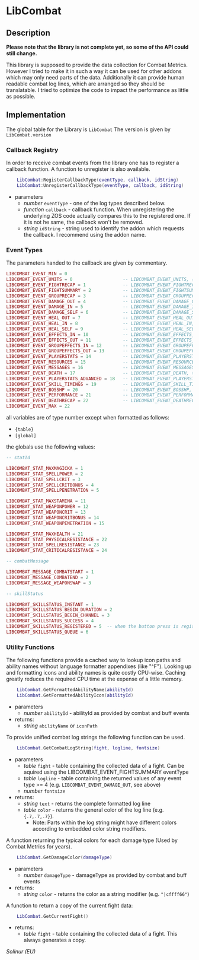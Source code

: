 # LibCombat

## Description

**Please note that the library is not complete yet, so some of the API could still change.**

This library is supposed to provide the data collection for Combat Metrics. 
However I tried to make it in such a way it can be used for other addons which may only need parts of the data.
Additionally it can provide human readable combat log lines, which are arranged so they should be translatable.
I tried to optimize the code to impact the performance as little as possible.

## Implementation

The global table for the Library is `LibCombat`
The version is given by `LibCombat.version`

### Callback Registry

In order to receive combat events from the library one has to register a callback function. A function to unregister is also available.

```lua
    LibCombat:RegisterCallbackType(eventType, callback, idString)
    LibCombat:UnregisterCallbackType(eventType, callback, idString)
```
* parameters
    * *number* `eventType` - one of the log types described below. 
    * *function* `callback` - callback function. When unregistering the underlying ZOS code actually compares this to the registered one. If it is not he same, the callback won't be removed.
    * *string* `idString` - string used to identify the addon which requests the callback. I recommend using the addon name.

### Event Types

The parameters handed to the callback are given by commentary.

```lua 
LIBCOMBAT_EVENT_MIN = 0
LIBCOMBAT_EVENT_UNITS = 0					-- LIBCOMBAT_EVENT_UNITS, {units}
LIBCOMBAT_EVENT_FIGHTRECAP = 1				-- LIBCOMBAT_EVENT_FIGHTRECAP, {data}
LIBCOMBAT_EVENT_FIGHTSUMMARY = 2			-- LIBCOMBAT_EVENT_FIGHTSUMMARY, {fight}
LIBCOMBAT_EVENT_GROUPRECAP = 3				-- LIBCOMBAT_EVENT_GROUPRECAP, groupDPSOut, groupDPSIn, groupHPS, dpstime, hpstime
LIBCOMBAT_EVENT_DAMAGE_OUT = 4				-- LIBCOMBAT_EVENT_DAMAGE_OUT, timems, result, sourceUnitId, targetUnitId, abilityId, hitValue, damageType, overflow
LIBCOMBAT_EVENT_DAMAGE_IN = 5				-- LIBCOMBAT_EVENT_DAMAGE_IN, timems, result, sourceUnitId, targetUnitId, abilityId, hitValue, damageType, overflow
LIBCOMBAT_EVENT_DAMAGE_SELF = 6				-- LIBCOMBAT_EVENT_DAMAGE_SELF, timems, result, sourceUnitId, targetUnitId, abilityId, hitValue, damageType, overflow
LIBCOMBAT_EVENT_HEAL_OUT = 7				-- LIBCOMBAT_EVENT_HEAL_OUT, timems, result, sourceUnitId, targetUnitId, abilityId, hitValue, damageType, overflow
LIBCOMBAT_EVENT_HEAL_IN = 8					-- LIBCOMBAT_EVENT_HEAL_IN, timems, result, sourceUnitId, targetUnitId, abilityId, hitValue, damageType, overflow
LIBCOMBAT_EVENT_HEAL_SELF = 9				-- LIBCOMBAT_EVENT_HEAL_SELF, timems, result, sourceUnitId, targetUnitId, abilityId, hitValue, damageType, overflow
LIBCOMBAT_EVENT_EFFECTS_IN = 10				-- LIBCOMBAT_EVENT_EFFECTS_IN, timems, unitId, abilityId, changeType, effectType, stacks, sourceType, effectSlot
LIBCOMBAT_EVENT_EFFECTS_OUT = 11			-- LIBCOMBAT_EVENT_EFFECTS_OUT, timems, unitId, abilityId, changeType, effectType, stacks, sourceType, effectSlot
LIBCOMBAT_EVENT_GROUPEFFECTS_IN = 12		-- LIBCOMBAT_EVENT_GROUPEFFECTS_IN, timems, unitId, abilityId, changeType, effectType, stacks, sourceType, effectSlot
LIBCOMBAT_EVENT_GROUPEFFECTS_OUT = 13		-- LIBCOMBAT_EVENT_GROUPEFFECTS_OUT, timems, unitId, abilityId, changeType, effectType, stacks, sourceType, effectSlot
LIBCOMBAT_EVENT_PLAYERSTATS = 14			-- LIBCOMBAT_EVENT_PLAYERSTATS, timems, statchange, newvalue, statId
LIBCOMBAT_EVENT_RESOURCES = 15				-- LIBCOMBAT_EVENT_RESOURCES, timems, abilityId, powerValueChange, powerType, powerValue
LIBCOMBAT_EVENT_MESSAGES = 16				-- LIBCOMBAT_EVENT_MESSAGES, timems, combatMessage, value
LIBCOMBAT_EVENT_DEATH = 17					-- LIBCOMBAT_EVENT_DEATH, timems, state, unitId, abilityId/unitId
LIBCOMBAT_EVENT_PLAYERSTATS_ADVANCED = 18	-- LIBCOMBAT_EVENT_PLAYERSTATS_ADVANCED, timems, statchange, newvalue, statId
LIBCOMBAT_EVENT_SKILL_TIMINGS = 19			-- LIBCOMBAT_EVENT_SKILL_TIMINGS, timems, reducedslot, abilityId, skillStatus, skillDelay
LIBCOMBAT_EVENT_BOSSHP = 20					-- LIBCOMBAT_EVENT_BOSSHP, timems, bossId, currenthp, maxhp
LIBCOMBAT_EVENT_PERFORMANCE = 21			-- LIBCOMBAT_EVENT_PERFORMANCE, timems, avg, min, max, ping
LIBCOMBAT_EVENT_DEATHRECAP = 22				-- LIBCOMBAT_EVENT_DEATHRECAP, timems, {data}
LIBCOMBAT_EVENT_MAX = 22
```

all variables are of type number except when formatted as follows: 
* `{table}` 
* `[global]` 

the globals use the following values:

```lua
-- statId

LIBCOMBAT_STAT_MAXMAGICKA = 1
LIBCOMBAT_STAT_SPELLPOWER = 2
LIBCOMBAT_STAT_SPELLCRIT = 3
LIBCOMBAT_STAT_SPELLCRITBONUS = 4
LIBCOMBAT_STAT_SPELLPENETRATION = 5

LIBCOMBAT_STAT_MAXSTAMINA = 11
LIBCOMBAT_STAT_WEAPONPOWER = 12
LIBCOMBAT_STAT_WEAPONCRIT = 13
LIBCOMBAT_STAT_WEAPONCRITBONUS = 14
LIBCOMBAT_STAT_WEAPONPENETRATION = 15

LIBCOMBAT_STAT_MAXHEALTH = 21
LIBCOMBAT_STAT_PHYSICALRESISTANCE = 22
LIBCOMBAT_STAT_SPELLRESISTANCE = 23
LIBCOMBAT_STAT_CRITICALRESISTANCE = 24

-- combatMessage

LIBCOMBAT_MESSAGE_COMBATSTART = 1
LIBCOMBAT_MESSAGE_COMBATEND = 2
LIBCOMBAT_MESSAGE_WEAPONSWAP = 3

-- skillStatus

LIBCOMBAT_SKILLSTATUS_INSTANT = 1
LIBCOMBAT_SKILLSTATUS_BEGIN_DURATION = 2
LIBCOMBAT_SKILLSTATUS_BEGIN_CHANNEL = 3
LIBCOMBAT_SKILLSTATUS_SUCCESS = 4
LIBCOMBAT_SKILLSTATUS_REGISTERED = 5  -- when the button press is registered
LIBCOMBAT_SKILLSTATUS_QUEUE = 6
```

### Utility Functions

The following functions provide a cached way to lookup icon paths and ability names without language formatter appendixes (like "^F"). 
Looking up and formatting icons and ability names is quite costly CPU-wise. Caching greatly reduces the required CPU time at the expense of a little memory.

```lua
    LibCombat.GetFormattedAbilityName(abilityId)
    LibCombat.GetFormattedAbilityIcon(abilityId)
```
* parameters
    * *number* `abilityId` - abilityId as provided by combat and buff events 
* returns:
    * *string* `abilityName` or `iconPath`

To provide unified combat log strings the following function can be used.

```lua
    LibCombat.GetCombatLogString(fight, logline, fontsize)
```
* parameters
    * *table* `fight` - table containing the collected data of a fight. Can be aquired using the LIBCOMBAT_EVENT_FIGHTSUMMARY eventType
    * *table* `logline` - table containing the returned values of any event type >= 4 (e.g. `LIBCOMBAT_EVENT_DAMAGE_OUT`, see above)
    * *number* `fontsize`
* returns:
    * *string* `text` - returns the complete formatted log line
    * *table* `color` - returns the general color of the log line (e.g. `{.7,.7,.7}`).
        * Note: Parts within the log string might have different colors according to embedded color string modifiers.

A function returning the typical colors for each damage type  (Used by Combat Metrics for years).

```lua
    LibCombat.GetDamageColor(damageType)
```
* parameters
    * *number* `damageType` - damageType as provided by combat and buff events 
* returns:
    * *string* `color` - returns the color as a string modifier (e.g. `"|cffff66"`)

A function to return a copy of the current fight data:

```lua
    LibCombat.GetCurrentFight()
```
* returns:
    * *table* `fight` - table containing the collected data of a fight. This always generates a copy.

<!-- TODO: Return values? -->

*Solinur (EU)*
